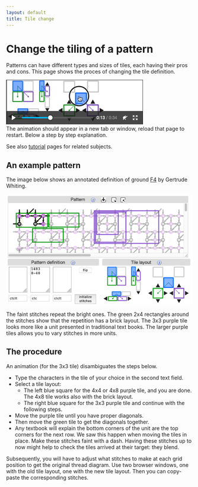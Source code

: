 ```yaml
---
layout: default
title: Tile change
---
```

Change the tiling of a pattern
==============================

Patterns can have different types and sizes of tiles, each having their pros and cons.
This page shows the proces of changing the tile definition.

[![](images/brick-to-overlap-start.png)](images/brick-to-overlap-animation.gif)  
The animation should appear in a new tab or window, reload that page to restart.
Below a step by step explanation.

See also [tutorial](Advanced#glue-copies-together) pages for related subjects.

An example pattern
------------------

The image below shows an annotated definition of ground 
[F4](https://d-bl.github.io/GroundForge/tiles?whiting=F4_P180&patchWidth=9&patchHeight=9&d1=ctc&c1=ctc&b1=ctc&a1=ctc&d2=ctc&c2=ctcllctc&a2=ctcrrctc&tile=1483,8-48&footsideStitch=ctctt&tileStitch=ctc&headsideStitch=ctctt&shiftColsSW=-2&shiftRowsSW=2&shiftColsSE=2&shiftRowsSE=2)
by Gertrude Whiting. 

![](images/brick-to-overlap-prepare.png)

The faint stitches repeat the bright ones. The green 2x4 rectangles around the stitches show that the repetition has a brick layout.
The 3x3 purple tile looks more like a unit presented in traditional text books.
The larger purple tiles allows you to vary stitches in more units. 

The procedure
-------------
An animation (for the 3x3 tile) disambiguates the steps below.

* Type the characters in the tile of your choice in the second text field.
* Select a tile layout:
  * The left blue square for the 4x4 or 4x8 purple tile, and you are done.
    The 4x8 tile works also with the brick layout.
  * The right blue square for the 3x3 purple tile and continue with the following steps.
* Move the purple tile until you have proper diagonals.
* Then move the green tile to get the diagonals together.
* Any textbook will explain the bottom corners of the unit are the top corners for the next row.
  We saw this happen when moving the tiles in place.
  Make these stitches faint with a dash.
  Having these stitches up to now might help to check the tiles arrived at their target: they blend. 

Subsequently, you will have to adjust what stitches to make at each grid position to get the original thread diagram.
Use two browser windows, one with the old tile layout, one with the new tile layout.
Then you can copy-paste the corresponding stitches.

